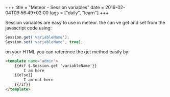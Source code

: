 +++
title = "Meteor - Session variables"
date =  2016-02-04T09:56:49+02:00
tags = ["daily", "learn"]
+++

Session variables are easy to use in meteor. the can ve get and set from the javascript code using:

```javascript
Session.get('variableName');
Session.set('variableName', true);
```

on your HTML you can reference the get method easily by:
```HTML
<template name="admin">
    {{#if $.Session.get 'variableName'}}
        I am here
    {{else}}
        I am not here
    {{/if}}
</template>
```
